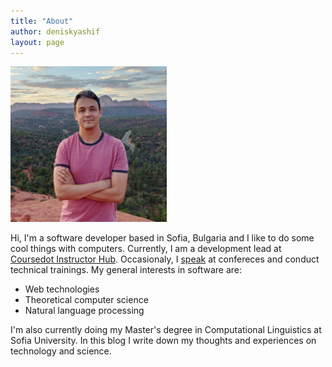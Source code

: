 ```yaml
---
title: "About"
author: deniskyashif
layout: page
---
```


<img class="circle" width="250" src="/images/me.jpg" />

Hi, I'm a software developer based in Sofia, Bulgaria and I like to do some cool things with computers. Currently, I am a development lead at <a href="https://hub.coursedot.com/" target="_blank">Coursedot Instructor Hub</a>. Occasionaly, I <a href="/speaking">speak</a> at confereces and conduct technical trainings. My general interests in software are: 

<ul class="interests">
    <li>Web technologies</li>
    <li>Theoretical computer science</li>
    <li>Natural language processing</li>
</ul>

I'm also currently doing my Master's degree in Computational Linguistics at Sofia University. In this blog I write down my thoughts and experiences on technology and science.
